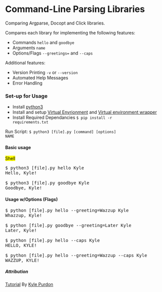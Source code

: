 # Command-Line Parsing Libraries
Comparing Argparse, Docopt and Click libraries.

Compares each library for implementing the following features:

* Commands <code>hello</code> and <code>goodbye</code>
* Arguments <code>name</code>
* Options/Flags <code>--greetings=<str></code> and <code>--caps</code>

Additional features:

* Version Printing <code>-v</code> or <code>--version</code>
* Automated Help Messages
* Error Handling


### Set-up for Usage

* Install [python3](https://www.python.org)
* Install and setup [Virtual
  Envrionment](http://docs.python-guide.org/en/latest/dev/virtualenvs/) and [Virtual environment
  wrapper](https://virtualenvwrapper.readthedocs.io/en/latest/install.html)
* Install Required Dependancies
        <code>$ pip install -r requirements.txt</code>  

Run Script:
        <code>$ python3 [file].py [command] [options] NAME</code>


#### Basic usage
<mark>Shell</mark>
<pre>
$ python3 [file].py hello Kyle
Hello, Kyle!

$ python3 [file].py goodbye Kyle
Goodbye, Kyle!
</pre>
#### Usage w/Options (Flags)
<pre>
$ python [file].py hello --greeting=Wazzup Kyle
Whazzup, Kyle!

$ python [file].py goodbye --greeting=Later Kyle
Later, Kyle!

$ python [file].py hello --caps Kyle
HELLO, KYLE!

$ python [file].py hello --greeting=Wazzup --caps Kyle
WAZZUP, KYLE!
</pre>

##### Attribution
[Tutorial](https://realpython.com/comparing-python-command-line-parsing-libraries-argparse-docopt-click/) By [Kyle
Purdon](https://realpython.com/comparing-python-command-line-parsing-libraries-argparse-docopt-click/#author)




